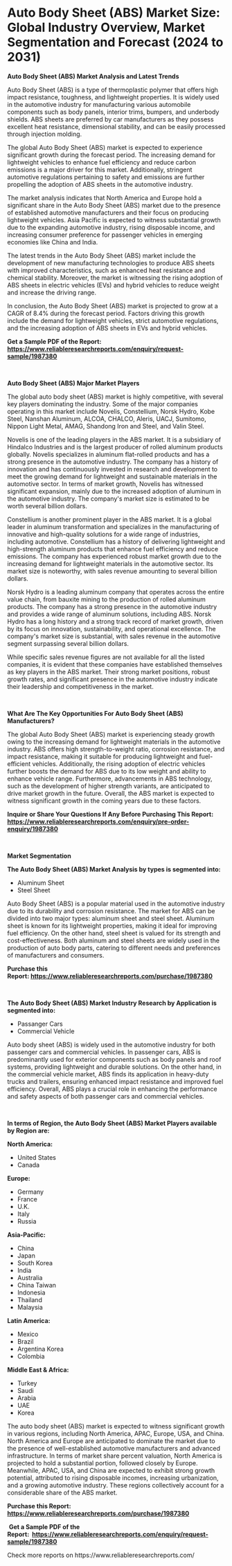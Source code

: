 <p><h1>Auto Body Sheet (ABS) Market Size: Global Industry Overview, Market Segmentation and Forecast (2024 to 2031)</h1></p><p><strong>Auto Body Sheet (ABS) Market Analysis and Latest Trends</strong></p>
<p><p>Auto Body Sheet (ABS) is a type of thermoplastic polymer that offers high impact resistance, toughness, and lightweight properties. It is widely used in the automotive industry for manufacturing various automobile components such as body panels, interior trims, bumpers, and underbody shields. ABS sheets are preferred by car manufacturers as they possess excellent heat resistance, dimensional stability, and can be easily processed through injection molding.</p><p>The global Auto Body Sheet (ABS) market is expected to experience significant growth during the forecast period. The increasing demand for lightweight vehicles to enhance fuel efficiency and reduce carbon emissions is a major driver for this market. Additionally, stringent automotive regulations pertaining to safety and emissions are further propelling the adoption of ABS sheets in the automotive industry.</p><p>The market analysis indicates that North America and Europe hold a significant share in the Auto Body Sheet (ABS) market due to the presence of established automotive manufacturers and their focus on producing lightweight vehicles. Asia Pacific is expected to witness substantial growth due to the expanding automotive industry, rising disposable income, and increasing consumer preference for passenger vehicles in emerging economies like China and India.</p><p>The latest trends in the Auto Body Sheet (ABS) market include the development of new manufacturing technologies to produce ABS sheets with improved characteristics, such as enhanced heat resistance and chemical stability. Moreover, the market is witnessing the rising adoption of ABS sheets in electric vehicles (EVs) and hybrid vehicles to reduce weight and increase the driving range.</p><p>In conclusion, the Auto Body Sheet (ABS) market is projected to grow at a CAGR of 8.4% during the forecast period. Factors driving this growth include the demand for lightweight vehicles, strict automotive regulations, and the increasing adoption of ABS sheets in EVs and hybrid vehicles.</p></p>
<p><strong>Get a Sample PDF of the Report:&nbsp; <a href="https://www.reliableresearchreports.com/enquiry/request-sample/1987380">https://www.reliableresearchreports.com/enquiry/request-sample/1987380</a></strong></p>
<p>&nbsp;</p>
<p><strong>Auto Body Sheet (ABS) Major Market Players</strong></p>
<p><p>The global auto body sheet (ABS) market is highly competitive, with several key players dominating the industry. Some of the major companies operating in this market include Novelis, Constellium, Norsk Hydro, Kobe Steel, Nanshan Aluminum, ALCOA, CHALCO, Aleris, UACJ, Sumitomo, Nippon Light Metal, AMAG, Shandong Iron and Steel, and Valin Steel.</p><p>Novelis is one of the leading players in the ABS market. It is a subsidiary of Hindalco Industries and is the largest producer of rolled aluminum products globally. Novelis specializes in aluminum flat-rolled products and has a strong presence in the automotive industry. The company has a history of innovation and has continuously invested in research and development to meet the growing demand for lightweight and sustainable materials in the automotive sector. In terms of market growth, Novelis has witnessed significant expansion, mainly due to the increased adoption of aluminum in the automotive industry. The company's market size is estimated to be worth several billion dollars.</p><p>Constellium is another prominent player in the ABS market. It is a global leader in aluminum transformation and specializes in the manufacturing of innovative and high-quality solutions for a wide range of industries, including automotive. Constellium has a history of delivering lightweight and high-strength aluminum products that enhance fuel efficiency and reduce emissions. The company has experienced robust market growth due to the increasing demand for lightweight materials in the automotive sector. Its market size is noteworthy, with sales revenue amounting to several billion dollars.</p><p>Norsk Hydro is a leading aluminum company that operates across the entire value chain, from bauxite mining to the production of rolled aluminum products. The company has a strong presence in the automotive industry and provides a wide range of aluminum solutions, including ABS. Norsk Hydro has a long history and a strong track record of market growth, driven by its focus on innovation, sustainability, and operational excellence. The company's market size is substantial, with sales revenue in the automotive segment surpassing several billion dollars.</p><p>While specific sales revenue figures are not available for all the listed companies, it is evident that these companies have established themselves as key players in the ABS market. Their strong market positions, robust growth rates, and significant presence in the automotive industry indicate their leadership and competitiveness in the market.</p></p>
<p>&nbsp;</p>
<p><strong>What Are The Key Opportunities For Auto Body Sheet (ABS) Manufacturers?</strong></p>
<p><p>The global Auto Body Sheet (ABS) market is experiencing steady growth owing to the increasing demand for lightweight materials in the automotive industry. ABS offers high strength-to-weight ratio, corrosion resistance, and impact resistance, making it suitable for producing lightweight and fuel-efficient vehicles. Additionally, the rising adoption of electric vehicles further boosts the demand for ABS due to its low weight and ability to enhance vehicle range. Furthermore, advancements in ABS technology, such as the development of higher strength variants, are anticipated to drive market growth in the future. Overall, the ABS market is expected to witness significant growth in the coming years due to these factors.</p></p>
<p><strong>Inquire or Share Your Questions If Any Before Purchasing This Report: <a href="https://www.reliableresearchreports.com/enquiry/pre-order-enquiry/1987380">https://www.reliableresearchreports.com/enquiry/pre-order-enquiry/1987380</a></strong></p>
<p>&nbsp;</p>
<p><strong>Market Segmentation</strong></p>
<p><strong>The Auto Body Sheet (ABS) Market Analysis by types is segmented into:</strong></p>
<p><ul><li>Aluminum Sheet</li><li>Steel Sheet</li></ul></p>
<p><p>Auto Body Sheet (ABS) is a popular material used in the automotive industry due to its durability and corrosion resistance. The market for ABS can be divided into two major types: aluminum sheet and steel sheet. Aluminum sheet is known for its lightweight properties, making it ideal for improving fuel efficiency. On the other hand, steel sheet is valued for its strength and cost-effectiveness. Both aluminum and steel sheets are widely used in the production of auto body parts, catering to different needs and preferences of manufacturers and consumers.</p></p>
<p><strong>Purchase this Report:&nbsp;<a href="https://www.reliableresearchreports.com/purchase/1987380">https://www.reliableresearchreports.com/purchase/1987380</a></strong></p>
<p>&nbsp;</p>
<p><strong>The Auto Body Sheet (ABS) Market Industry Research by Application is segmented into:</strong></p>
<p><ul><li>Passanger Cars</li><li>Commercial Vehicle</li></ul></p>
<p><p>Auto body sheet (ABS) is widely used in the automotive industry for both passenger cars and commercial vehicles. In passenger cars, ABS is predominantly used for exterior components such as body panels and roof systems, providing lightweight and durable solutions. On the other hand, in the commercial vehicle market, ABS finds its application in heavy-duty trucks and trailers, ensuring enhanced impact resistance and improved fuel efficiency. Overall, ABS plays a crucial role in enhancing the performance and safety aspects of both passenger cars and commercial vehicles.</p></p>
<p>&nbsp;</p>
<p><strong>In terms of Region, the Auto Body Sheet (ABS) Market Players available by Region are:</strong></p>
<p>
    <p> <strong> North America: </strong>
        <ul>
            <li>United States</li>
            <li>Canada</li>
        </ul>
        </p> 
    <p> <strong> Europe: </strong>
        <ul>
            <li>Germany</li>
            <li>France</li>
            <li>U.K.</li>
            <li>Italy</li>
            <li>Russia</li>
        </ul>
        </p> 
    <p> <strong> Asia-Pacific: </strong>
        <ul>
            <li>China</li>
            <li>Japan</li>
            <li>South Korea</li>
            <li>India</li>
            <li>Australia</li>
            <li>China Taiwan</li>
            <li>Indonesia</li>
            <li>Thailand</li>
            <li>Malaysia</li>
        </ul>
        </p> 
    <p> <strong> Latin America: </strong>
        <ul>
            <li>Mexico</li>
            <li>Brazil</li>
            <li>Argentina Korea</li>
            <li>Colombia</li>
        </ul>
        </p> 
    <p> <strong> Middle East & Africa: </strong>
        <ul>
            <li>Turkey</li>
            <li>Saudi</li>
            <li>Arabia</li>
            <li>UAE</li>
            <li>Korea</li>
        </ul>
    </p>
    </p>
<p><p>The auto body sheet (ABS) market is expected to witness significant growth in various regions, including North America, APAC, Europe, USA, and China. North America and Europe are anticipated to dominate the market due to the presence of well-established automotive manufacturers and advanced infrastructure. In terms of market share percent valuation, North America is projected to hold a substantial portion, followed closely by Europe. Meanwhile, APAC, USA, and China are expected to exhibit strong growth potential, attributed to rising disposable incomes, increasing urbanization, and a growing automotive industry. These regions collectively account for a considerable share of the ABS market.</p></p>
<p><strong>Purchase this Report: <a href="https://www.reliableresearchreports.com/purchase/1987380">https://www.reliableresearchreports.com/purchase/1987380</a></strong></p>
<p>&nbsp;<strong>Get a Sample PDF of the Report:&nbsp;&nbsp;<a href="https://www.reliableresearchreports.com/enquiry/request-sample/1987380">https://www.reliableresearchreports.com/enquiry/request-sample/1987380</a></strong></p>
<p><strong></strong></p>
<p>Check more reports on https://www.reliableresearchreports.com/</p>
